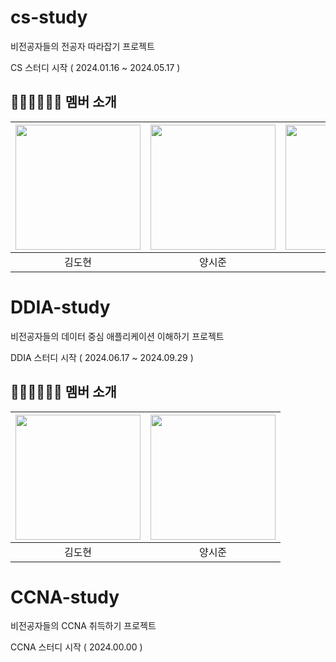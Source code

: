# cs-study
비전공자들의 전공자 따라잡기 프로젝트

CS 스터디 시작 ( 2024.01.16 ~ 2024.05.17 )

## 👨🏻‍💻👩🏻‍💻 멤버 소개
|  [<img src="https://github.com/HumanIearning.png" width="200" height="200"/>](https://github.com/HumanIearning)  |  [<img src="https://github.com/YangSiJun528.png" width="200" height="200"/>](https://github.com/YangSiJun528)  |  [<img src="https://github.com/Heeesang.png" width="200" height="200"/>](https://github.com/Heeesang)  |
|:-------------------------------------------------------------------------------------------:|:-----------------------------------------------------------------------------------------:|:---------------------------------------------------------------------------------:|
|                                             김도현                                             |                                            양시준                                            |                                        곽희상                                        |



# DDIA-study
비전공자들의 데이터 중심 애플리케이션 이해하기 프로젝트

DDIA 스터디 시작 ( 2024.06.17 ~ 2024.09.29 )

## 👨🏻‍💻👩🏻‍💻 멤버 소개
|  [<img src="https://github.com/HumanIearning.png" width="200" height="200"/>](https://github.com/HumanIearning)  |  [<img src="https://github.com/YangSiJun528.png" width="200" height="200"/>](https://github.com/YangSiJun528)  |
|:-------------------------------------------------------------------------------------------:|:-----------------------------------------------------------------------------------------:|
|                                             김도현                                             |                                            양시준                                          


# CCNA-study
비전공자들의 CCNA 취득하기 프로젝트

CCNA 스터디 시작 ( 2024.00.00 )
